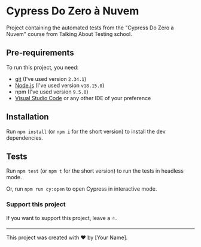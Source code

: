 # Cypress Do Zero à Nuvem

Project containing the automated tests from the "Cypress Do Zero à Nuvem" course from Talking About Testing school.

## Pre-requirements

To run this project, you need:

- [git](https://git-scm.com/downloads) (I've used version `2.34.1`)
- [Node.js](https://nodejs.org/en/) (I've used version `v18.15.0`)
- npm (I've used version `9.5.0`)
- [Visual Studio Code](https://code.visualstudio.com/) or any other IDE of your preference

## Installation

Run `npm install` (or `npm i` for the short version) to install the dev dependencies.

## Tests

Run `npm test` (or `npm t` for the short version) to run the tests in headless mode.

Or, run `npm run cy:open` to open Cypress in interactive mode.

### Support this project

If you want to support this project, leave a ⭐.

___

This project was created with ❤️ by [Your Name].
